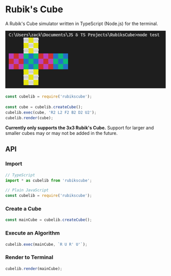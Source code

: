 # Rubik's Cube
A Rubik's Cube simulator written in TypeScript (Node.js) for the terminal.

![A quick preview of the simulator.](assets/preview.png)
```js
const cubelib = require('rubikscube');

const cube = cubelib.createCube();
cubelib.exec(cube, 'R2 L2 F2 B2 D2 U2');
cubelib.render(cube);
```

**Currently only supports the 3x3 Rubik's Cube.**  Support for larger and smaller cubes may or may not be added in the future.

## API
### Import
```ts
// TypeScript
import * as cubelib from 'rubikscube';
```

```js
// Plain JavaScript
const cubelib = require('rubikscube');
```

### Create a Cube
```ts
const mainCube = cubelib.createCube();
```

### Execute an Algorithm
```ts
cubelib.exec(mainCube, `R U R' U'`);
```

### Render to Terminal
```ts
cubelib.render(mainCube);
```